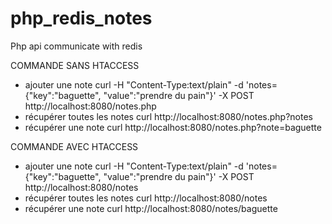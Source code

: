 # php_redis_notes
Php api communicate with redis

COMMANDE SANS HTACCESS
- ajouter une note
curl -H "Content-Type:text/plain" -d 'notes={"key":"baguette", "value":"prendre du pain"}' -X POST http://localhost:8080/notes.php
- récupérer toutes les notes
curl http://localhost:8080/notes.php?notes
- récupérer une note
curl http://localhost:8080/notes.php?note=baguette


COMMANDE AVEC HTACCESS
- ajouter une note
curl -H "Content-Type:text/plain" -d 'notes={"key":"baguette", "value":"prendre du pain"}' -X POST http://localhost:8080/notes
- récupérer toutes les notes
curl http://localhost:8080/notes
- récupérer une note
curl http://localhost:8080/notes/baguette